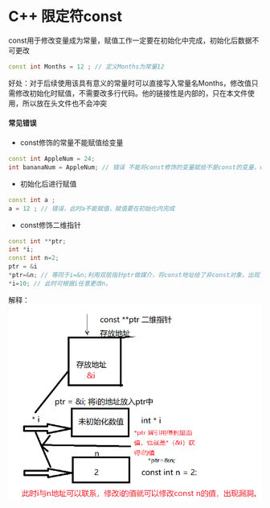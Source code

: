 # C++ 限定符const
const用于修改变量成为常量，赋值工作一定要在初始化中完成，初始化后数据不可更改
```cpp
const int Months = 12 ; // 定义Months为常量12
```
好处：对于后续使用该具有意义的常量时可以直接写入常量名Months，修改值只需修改初始化时赋值，不需要改多行代码。他的链接性是内部的，只在本文件使用，所以放在头文件也不会冲突

#### 常见错误
*  const修饰的常量不能赋值给变量
```cpp
const int AppleNum = 24;
int bananaNum = AppleNum; // 错误 不能将const修饰的变量赋给不是const的变量，const只能const接收
```
* 初始化后进行赋值
```cpp
const int a ;
a = 12 ; // 错误，此时a不能赋值，赋值要在初始化内完成
```
* const修饰二维指针
```cpp
const int **ptr;
int *i;
const int n=2;
ptr = &i  
*ptr=&n; // 等同于i=&n;利用双层指针ptr做媒介，将const地址给了非const对象，出现了漏洞。
*i=10; // 此时可根据i任意更改n。
```
解释：
![alt text](image_source/QQ20240822-110823.png)